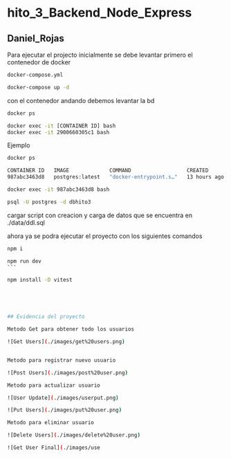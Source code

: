 # hito_3_Backend_Node_Express
## Daniel_Rojas

Para ejecutar el projecto inicialmente se debe levantar primero el contenedor de docker
```bash
docker-compose.yml

docker-compose up -d
```
con el contenedor andando debemos levantar la bd 
```bash
docker ps

docker exec -it [CONTAINER ID] bash
docker exec -it 2900660305c1 bash
```

Ejemplo 
```bash
docker ps

CONTAINER ID   IMAGE             COMMAND                  CREATED        STATUS             PORTS                    NAMES
987abc3463d8   postgres:latest   "docker-entrypoint.s…"   13 hours ago   Up About an hour   0.0.0.0:5434->5432/tcp   postgreshito2

docker exec -it 987abc3463d8 bash 

psql -U postgres -d dbhito3
```

cargar script con creacion y carga de datos que se encuentra en ./data/ddl.sql

ahora ya se podra ejecutar el proyecto con los siguientes comandos

````bash
npm i

npm run dev
```

npm install -D vitest





## Evidencia del proyecto

Metodo Get para obtener todo los usuarios

![Get Users](./images/get%20users.png)


Metodo para registrar nuevo usuario

![Post Users](./images/post%20user.png)

Metodo para actualizar usuario

![User Update](./images/userput.png)

![Put Users](./images/put%20user.png)

Metodo para eliminar usuario

![Delete Users](./images/delete%20user.png)

![Get User Final](./images/use
